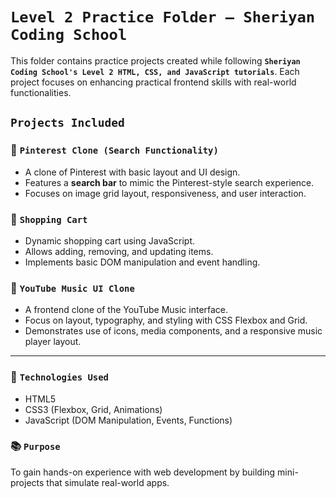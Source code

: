 # `Level 2 Practice Folder – Sheriyan Coding School`

This folder contains practice projects created while following **`Sheriyan Coding School's Level 2 HTML, CSS, and JavaScript tutorials`**. Each project focuses on enhancing practical frontend skills with real-world functionalities.

## `Projects Included`

### 📌 `Pinterest Clone (Search Functionality)`

* A clone of Pinterest with basic layout and UI design.
* Features a **search bar** to mimic the Pinterest-style search experience.
* Focuses on image grid layout, responsiveness, and user interaction.

### 🛒 `Shopping Cart`

* Dynamic shopping cart using JavaScript.
* Allows adding, removing, and updating items.
* Implements basic DOM manipulation and event handling.

### 🎵 `YouTube Music UI Clone`

* A frontend clone of the YouTube Music interface.
* Focus on layout, typography, and styling with CSS Flexbox and Grid.
* Demonstrates use of icons, media components, and a responsive music player layout.

---

### 🔧 `Technologies Used`

* HTML5
* CSS3 (Flexbox, Grid, Animations)
* JavaScript (DOM Manipulation, Events, Functions)

### 📚 `Purpose`

To gain hands-on experience with web development by building mini-projects that simulate real-world apps.


